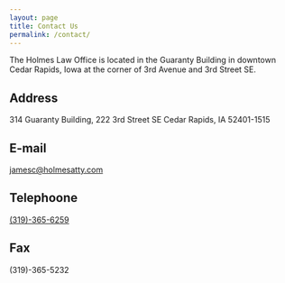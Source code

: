 ```yaml
---
layout: page
title: Contact Us
permalink: /contact/
---
```

The Holmes Law Office is located in the Guaranty Building in downtown Cedar Rapids, Iowa at the corner of 3rd Avenue and 3rd Street SE.

## Address
  314 Guaranty Building, 222 3rd Street SE
  Cedar Rapids, IA 52401-1515

## E-mail
  [jamesc@holmesatty.com](mailto:jamesc@holmesatty.com)

## Telephoone
  [(319)-365-6259](tel:319-365-6259)

## Fax
  (319)-365-5232
